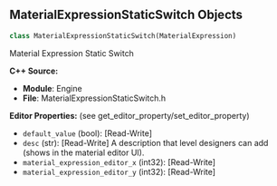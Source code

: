 ## MaterialExpressionStaticSwitch Objects

```python
class MaterialExpressionStaticSwitch(MaterialExpression)
```

Material Expression Static Switch

**C++ Source:**

- **Module**: Engine
- **File**: MaterialExpressionStaticSwitch.h

**Editor Properties:** (see get_editor_property/set_editor_property)

- ``default_value`` (bool):  [Read-Write]
- ``desc`` (str):  [Read-Write] A description that level designers can add (shows in the material editor UI).
- ``material_expression_editor_x`` (int32):  [Read-Write]
- ``material_expression_editor_y`` (int32):  [Read-Write]

<a id="unreal.MaterialExpressionStaticSwitchParameter"></a>